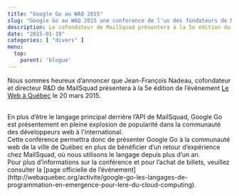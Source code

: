 ```yaml
---
title: "Google Go au WAQ 2015"
slug: "Google Go au WAQ 2015 une conference de l'un des fondateurs de MailSquad"
description: Le cofondateur de MailSquad présentera à la 5e édition du WAQ.
date: "2015-01-19"
categories: [ "divers" ]
menu:
  top:
    parent: 'blogue'
---
```

Nous sommes heureux d’annoncer que Jean-François Nadeau, cofondateur et directeur R&D de MailSquad présentera à la 5e édition de l’évènement [Le Web à Québec](http://webaquebec.org/) le 20 mars 2015.

<!--more-->

<br>
En plus d’être le langage principal derrière l’API de MailSquad, Google Go est présentement en pleine explosion de popularité dans la communauté des développeurs web à l'international.

<br>
Cette conférence permettra donc de présenter Google Go à la communauté web de la ville de Québec en plus de bénéficier d’un retour d’expérience chez MailSquad, où nous utilisons le langage depuis plus d’un an.

<br>
Pour plus d’informations sur la conférence et pour l’achat de billets, veuillez consulter la [page officielle de l’évènement](http://webaquebec.org/activite/google-go-les-langages-de-programmation-en-emergence-pour-lere-du-cloud-computing).

